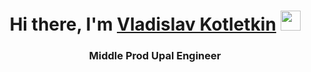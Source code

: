 <h1 align="center">Hi there, I'm <a href="http://t.me/vkotletkin" target="_blank">Vladislav Kotletkin</a> 
<img src="https://github.com/blackcater/blackcater/raw/main/images/Hi.gif" height="32"/></h1>
<h3 align="center">Middle Prod Upal Engineer</h3>
